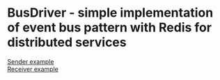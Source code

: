 # BusDriver - simple implementation of event bus pattern with Redis for distributed services

[Sender example](example/sender)\
[Receiver example](example/receiver)